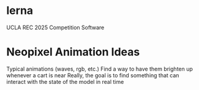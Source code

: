 # lerna
UCLA REC 2025 Competition Software

# Neopixel Animation Ideas
Typical animations (waves, rgb, etc.)
Find a way to have them brighten up whenever a cart is near
Really, the goal is to find something that can interact with the state of the model in real time